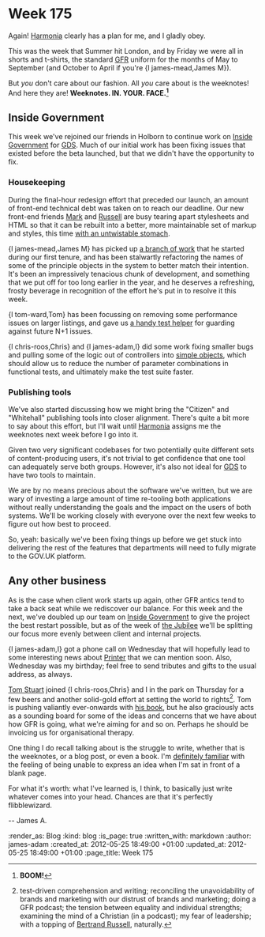 Week 175
=========

Again! [Harmonia][] clearly has a plan for me, and I gladly obey.

This was the week that Summer hit London, and by Friday we were all in shorts and t-shirts, the standard [GFR](/) uniform for the months of May to September (and October to April if you're {l james-mead,James M}).

But *you* don't care about our fashion. All *you* care about is the weeknotes! And here they are! **Weeknotes. IN. YOUR. FACE.[^boom]**

Inside Government
------

This week we've rejoined our friends in Holborn to continue work on [Inside Government][] for [GDS][]. Much of our initial work has been fixing issues that existed before the beta launched, but that we didn't have the opportunity to fix.

### Housekeeping

During the final-hour redesign effort that preceded our launch, an amount of front-end technical debt was taken on to reach our deadline. Our new front-end friends [Mark](http://mhurrell.co.uk/) and [Russell](https://twitter.com/russellthorn) are busy tearing apart stylesheets and HTML so that it can be rebuilt into a better, more maintainable set of markup and styles, this time [with an untwistable stomach](http://www.snpp.com/episodes/8F17.html).

{l james-mead,James M} has picked up [a branch of work](https://github.com/alphagov/whitehall/compare/89bb4a959dfa2c9567c48b33f01384878e17d4b1...0b0734285f6b9bd0350a46d2de978dd59db97440) that he started during our first tenure, and has been stalwartly refactoring the names of some of the principle objects in the system to better match their intention. It's been an impressively tenacious chunk of development, and something that we put off for too long earlier in the year, and he deserves a refreshing, frosty beverage in recognition of the effort he's put in to resolve it this week.

{l tom-ward,Tom} has been focussing on removing some performance issues on larger listings, and gave us [a handy test helper](https://github.com/alphagov/whitehall/commit/1d393945af0525c92d25b75b9e1b614b9f78596f#L5R18) for guarding against future N+1 issues.

{l chris-roos,Chris} and {l james-adam,I} did some work fixing smaller bugs and pulling some of the logic out of controllers into [simple objects](https://github.com/alphagov/whitehall/commit/e9f82fae580e379c3c18f2605dfd38dfb1f530ef), which should allow us to reduce the number of parameter combinations in functional tests, and ultimately make the test suite faster.

### Publishing tools

We've also started discussing how we might bring the "Citizen" and "Whitehall" publishing tools into closer alignment. There's quite a bit more to say about this effort, but I'll wait until [Harmonia][] assigns me the weeknotes next week before I go into it.

Given two very significant codebases for two potentially quite different sets of content-producing users, it's not trivial to get confidence that one tool can adequately serve both groups. However, it's also not ideal for [GDS][] to have two tools to maintain.

We are by no means precious about the software we've written, but we are wary of investing a large amount of time re-tooling both applications without really understanding the goals and the impact on the users of both systems. We'll be working closely with everyone over the next few weeks to figure out how best to proceed.

So, yeah: basically we've been fixing things up before we get stuck into delivering the rest of the features that departments will need to fully migrate to the GOV.UK platform.


Any other business
----

As is the case when client work starts up again, other GFR antics tend to take a back seat while we rediscover our balance. For this week and the next, we've doubled up our team on [Inside Government][] to give the project the best restart possible, but as of the week of [the Jubilee](http://www.direct.gov.uk/en/Nl1/Newsroom/Features/DG_WP200687) we'll be splitting our focus more evenly between client and internal projects.

{l james-adam,I} got a phone call on Wednesday that will hopefully lead to some interesting news about [Printer][] that we can mention soon. Also, Wednesday was my birthday; feel free to send tributes and gifts to the usual address, as always.

[Tom Stuart](http://experthuman.com) joined {l chris-roos,Chris} and I in the park on Thursday for a few beers and another solid-gold effort at setting the world to rights[^topics]. Tom is pushing valiantly ever-onwards with [his book](http://experthuman.com/computation-book), but he also graciously acts as a sounding board for some of the ideas and concerns that we have about how GFR is going, what we're aiming for and so on. Perhaps he should be invoicing us for organisational therapy.

One thing I do recall talking about is the struggle to write, whether that is the weeknotes, or a blog post, or even a book. I'm [definitely familiar](http://scholar.google.co.uk/scholar?cluster=13419125528182239712&hl=en&as_sdt=0,5&sciodt=0,5) with the feeling of being unable to express an idea when I'm sat in front of a blank page.

For what it's worth: what I've learned is, I think, to basically just write whatever comes into your head. Chances are that it's perfectly flibblewizard.

-- James A.

[^boom]: **BOOM!**
[^topics]: test-driven comprehension and writing; reconciling the unavoidability of brands and marketing with our distrust of brands and marketing; doing a GFR podcast; the tension between equality and individual strengths; examining the mind of a Christian (in a podcast); my fear of leadership; with a topping of [Bertrand Russell][], naturally.

[Harmonia]: http://github.com/freerange/harmonia
[Inside Government]: /inside-government
[GDS]: http://digital.cabinetoffice.gov.uk
[Bertrand Russell]: https://gist.github.com/2759123
[Printer]: /printer

:render_as: Blog
:kind: blog
:is_page: true
:written_with: markdown
:author: james-adam
:created_at: 2012-05-25 18:49:00 +01:00
:updated_at: 2012-05-25 18:49:00 +01:00
:page_title: Week 175